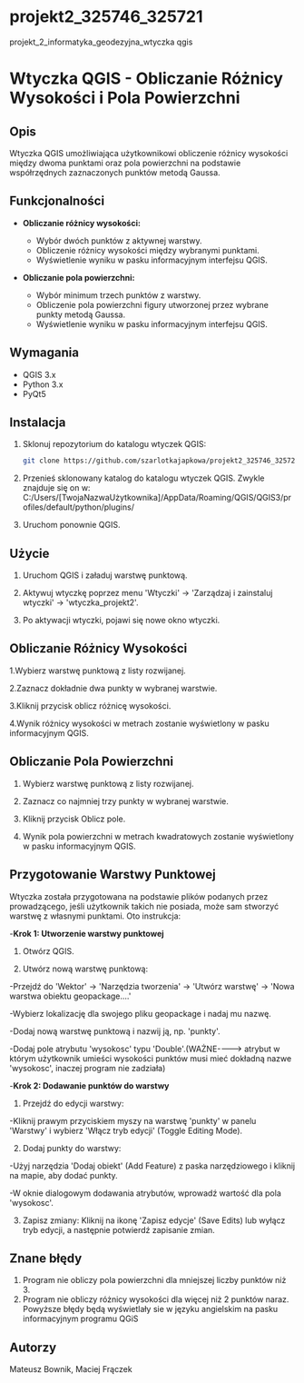 # projekt2_325746_325721
projekt_2_informatyka_geodezyjna_wtyczka qgis

# Wtyczka QGIS - Obliczanie Różnicy Wysokości i Pola Powierzchni

## Opis
Wtyczka QGIS umożliwiająca użytkownikowi obliczenie różnicy wysokości między dwoma punktami oraz pola powierzchni na podstawie współrzędnych zaznaczonych punktów metodą Gaussa.

## Funkcjonalności
- **Obliczanie różnicy wysokości:**
  - Wybór dwóch punktów z aktywnej warstwy.
  - Obliczenie różnicy wysokości między wybranymi punktami.
  - Wyświetlenie wyniku w pasku informacyjnym interfejsu QGIS.

- **Obliczanie pola powierzchni:**
  - Wybór minimum trzech punktów z warstwy.
  - Obliczenie pola powierzchni figury utworzonej przez wybrane punkty metodą Gaussa.
  - Wyświetlenie wyniku w pasku informacyjnym interfejsu QGIS.

## Wymagania
- QGIS 3.x
- Python 3.x
- PyQt5

## Instalacja
1. Sklonuj repozytorium do katalogu wtyczek QGIS:
   ```bash
   git clone https://github.com/szarlotkajapkowa/projekt2_325746_325721.git
   
2. Przenieś sklonowany katalog do katalogu wtyczek QGIS. Zwykle znajduje się on w:
   C:/Users/[TwojaNazwaUżytkownika]/AppData/Roaming/QGIS/QGIS3/profiles/default/python/plugins/

3. Uruchom ponownie QGIS.

## Użycie
1. Uruchom QGIS i załaduj warstwę punktową.

2. Aktywuj wtyczkę poprzez menu 'Wtyczki' -> 'Zarządzaj i zainstaluj wtyczki' -> 'wtyczka_projekt2'.

3. Po aktywacji wtyczki, pojawi się nowe okno wtyczki.

## Obliczanie Różnicy Wysokości

1.Wybierz warstwę punktową z listy rozwijanej.

2.Zaznacz dokładnie dwa punkty w wybranej warstwie.

3.Kliknij przycisk oblicz różnicę wysokości.

4.Wynik różnicy wysokości w metrach zostanie wyświetlony w pasku informacyjnym QGIS.

## Obliczanie Pola Powierzchni

1. Wybierz warstwę punktową z listy rozwijanej.

2. Zaznacz co najmniej trzy punkty w wybranej warstwie.

3. Kliknij przycisk Oblicz pole.

4. Wynik pola powierzchni w metrach kwadratowych zostanie wyświetlony w pasku informacyjnym QGIS.

## Przygotowanie Warstwy Punktowej
Wtyczka została przygotowana na podstawie plików podanych przez prowadzącego, jeśli użytkownik takich nie posiada, może sam stworzyć warstwę z własnymi punktami. 
Oto instrukcja:

-**Krok 1: Utworzenie warstwy punktowej**

1. Otwórz QGIS.

2. Utwórz nową warstwę punktową:

-Przejdź do 'Wektor' -> 'Narzędzia tworzenia' -> 'Utwórz warstwę' -> 'Nowa warstwa obiektu geopackage....'

-Wybierz lokalizację dla swojego pliku geopackage i nadaj mu nazwę.

-Dodaj nową warstwę punktową i nazwij ją, np. 'punkty'.

-Dodaj pole atrybutu 'wysokosc' typu 'Double'.(WAŻNE----> atrybut w którym użytkownik umieści wysokości punktów musi mieć dokładną nazwe 'wysokosc', inaczej program nie zadziała)

-**Krok 2: Dodawanie punktów do warstwy**

1. Przejdź do edycji warstwy:
   
-Kliknij prawym przyciskiem myszy na warstwę 'punkty' w panelu 'Warstwy' i wybierz 'Włącz tryb edycji' (Toggle Editing Mode).

2. Dodaj punkty do warstwy:
   
-Użyj narzędzia 'Dodaj obiekt' (Add Feature) z paska narzędziowego i kliknij na mapie, aby dodać punkty.

-W oknie dialogowym dodawania atrybutów, wprowadź wartość dla pola 'wysokosc'.

3. Zapisz zmiany:
Kliknij na ikonę 'Zapisz edycje' (Save Edits) lub wyłącz tryb edycji, a następnie potwierdź zapisanie zmian.

## Znane błędy
1. Program nie obliczy pola powierzchni dla mniejszej liczby punktów niż 3.
2. Program nie obliczy różnicy wysokości dla więcej niż 2 punktów naraz. <br>
  Powyższe błędy będą wyświetlały sie w języku angielskim na pasku informacyjnym programu QGiS

## Autorzy
Mateusz Bownik, Maciej Frączek
